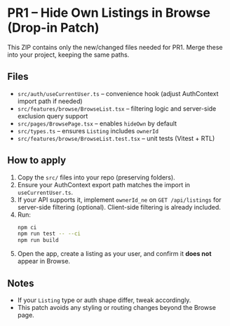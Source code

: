 # PR1 – Hide Own Listings in Browse (Drop-in Patch)

This ZIP contains only the new/changed files needed for PR1. Merge these into your project, keeping the same paths.

## Files
- `src/auth/useCurrentUser.ts` – convenience hook (adjust AuthContext import path if needed)
- `src/features/browse/BrowseList.tsx` – filtering logic and server-side exclusion query support
- `src/pages/BrowsePage.tsx` – enables `hideOwn` by default
- `src/types.ts` – ensures `Listing` includes `ownerId`
- `src/features/browse/BrowseList.test.tsx` – unit tests (Vitest + RTL)

## How to apply
1. Copy the `src/` files into your repo (preserving folders).
2. Ensure your AuthContext export path matches the import in `useCurrentUser.ts`.
3. If your API supports it, implement `ownerId_ne` on `GET /api/listings` for server-side filtering (optional). Client-side filtering is already included.
4. Run:
   ```bash
   npm ci
   npm run test -- --ci
   npm run build
   ```
5. Open the app, create a listing as your user, and confirm it **does not** appear in Browse.

## Notes
- If your `Listing` type or auth shape differ, tweak accordingly.
- This patch avoids any styling or routing changes beyond the Browse page.
